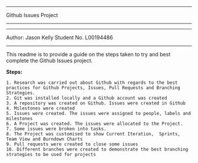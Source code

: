 *********************
Github Issues Project
*********************

******************************************
Author: Jason Kelly Student No. L00194486
******************************************


This readme is to provide a guide on the steps taken to try and best complete the Github Issues project.

**Steps:**

    1. Research was carried out about Github with regards to the best practices for Github Projects, Issues, Pull Requests and Branching Strategies.
    2. Git was installed locally and a Github account was created
    3. A repository was created on Github. Issues were created in Github
    4. Milestones were created
    5. Issues were created. The issues were assigned to people, labels and milestones
    6. A Project was created. The issues were allocated to the Project.
    7. Some issues were broken into tasks.
    8. The Project was customised to show Current Iteration,  Sprints, Team View and Burndown Charts
    9. Pull requests were created to close some issues 
    10. Different branches were created to demonstrate the best branching strategies to be used for projects
